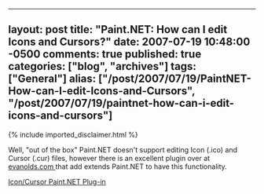   ---
  layout: post
  title: "Paint.NET: How can I edit Icons and Cursors?"
  date: 2007-07-19 10:48:00 -0500
  comments: true
  published: true
  categories: ["blog", "archives"]
  tags: ["General"]
  alias: ["/post/2007/07/19/PaintNET-How-can-I-edit-Icons-and-Cursors", "/post/2007/07/19/paintnet-how-can-i-edit-icons-and-cursors"]
  ---
<!-- more -->
{% include imported_disclaimer.html %}
<P>Well, "out of the box" Paint.NET doesn't support editing Icon (.ico) and Cursor (.cur) files,&nbsp;however there is an excellent&nbsp;plugin over at <A href="http://www.evanolds.com/pdnicocur.html">evanolds.com </A>that add extends Paint.NET to have this functionality. </P>
<P><A href="http://www.evanolds.com/pdnicocur.html">Icon/Cursor Paint.NET Plug-in</A></P>
